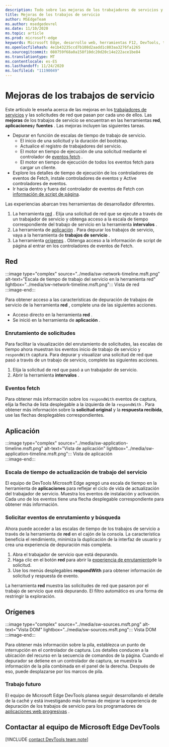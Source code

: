 ```yaml
---
description: Todo sobre las mejoras de los trabajadores de servicios y cómo usar cada una de ellas.
title: Mejoras de los trabajos de servicio
author: MSEdgeTeam
ms.author: msedgedevrel
ms.date: 11/10/2020
ms.topic: article
ms.prod: microsoft-edge
keywords: Microsoft Edge, desarrollo web, herramientas F12, DevTools, trabajo de servicios, PWA
ms.openlocfilehash: 4e1b43235ccd7b108d2aadd1c803aa3276fa1265
ms.sourcegitcommit: 080759f68a0a158f10dc20d20c14e222ace1be84
ms.translationtype: MT
ms.contentlocale: es-ES
ms.lasthandoff: 11/24/2020
ms.locfileid: "11190049"
---
```

# Mejoras de los trabajos de servicio  

Este artículo le enseña acerca de las mejoras en los [trabajadores de servicios][MdnServiceWorkerApi] y las solicitudes de red que pasan por cada uno de ellos.  Las **mejoras** de los trabajos de servicio se encuentran en las herramientas **red**, **aplicaciones**y **fuentes** .  Las mejoras incluyen las siguientes tareas.  

*   Depurar en función de escalas de tiempo de trabajo de servicio.  
    *   El inicio de una solicitud y la duración del bootstrap.  
    *   Actualice el registro de trabajadores del servicio.  
    *   El motor en tiempo de ejecución de una solicitud mediante el controlador de [eventos fetch][MdnFetchEvent] .  
    *   El motor en tiempo de ejecución de todos los eventos fetch para cargar un cliente.  
*   Explore los detalles de tiempo de ejecución de los controladores de eventos de Fetch, instale controladores de eventos y Active controladores de eventos.  
*   Ir hacia dentro y fuera del controlador de eventos de Fetch con [información de script de página](#sources).  

Las experiencias abarcan tres herramientas de desarrollador diferentes.  

1.  La herramienta [red](#network) .  Elija una solicitud de red que se ejecute a través de un trabajador de servicio y obtenga acceso a la escala de tiempo correspondiente del trabajo de servicio en la herramienta **intervalos** .  
1.  La herramienta de [aplicación](#application) .  Para depurar los trabajos de servicio, vaya a la herramienta de **trabajos de servicio** .  
1.  La herramienta [orígenes](#sources) .  Obtenga acceso a la información de script de página al entrar en los controladores de eventos de Fetch.  

## Red  

:::image type="complex" source="../media/sw-network-timeline.msft.png" alt-text="Escala de tiempo de trabajo del servicio en la herramienta red" lightbox="../media/sw-network-timeline.msft.png":::
   Vista de red  
:::image-end:::  

Para obtener acceso a las características de depuración de trabajos de servicio de la herramienta **red** , complete una de las siguientes acciones.  

*   Acceso directo en la herramienta **red** .  
*   Se inició en la herramienta de **aplicación** .  
    
### Enrutamiento de solicitudes  

Para facilitar la visualización del enrutamiento de solicitudes, las escalas de tiempo ahora muestran los eventos inicio de trabajo de servicio y `respondWith` captura.  Para depurar y visualizar una solicitud de red que pasó a través de un trabajo de servicio, complete las siguientes acciones.  

1.  Elija la solicitud de red que pasó a un trabajador de servicio.  
1.  Abrir la herramienta **intervalos** .  
    
### Eventos fetch  

Para obtener más información sobre los `respondWith` eventos de captura, elija la flecha de lista desplegable a la izquierda de la `respondWith` .  Para obtener más información sobre la **solicitud original** y la **respuesta recibida**, use las flechas desplegables correspondientes.  

## Aplicación  

:::image type="complex" source="../media/sw-application-timeline.msft.png" alt-text="Vista de aplicación" lightbox="../media/sw-application-timeline.msft.png":::
   Vista de aplicación  
:::image-end:::  

### Escala de tiempo de actualización de trabajo del servicio  

El equipo de DevTools Microsoft Edge agregó una escala de tiempo en la herramienta de **aplicaciones** para reflejar el ciclo de vida de actualización del trabajador de servicio.  Muestra los eventos de instalación y activación.  Cada uno de los eventos tiene una flecha desplegable correspondiente para obtener más información.  

### Solicitar eventos de enrutamiento y búsqueda  

Ahora puede acceder a las escalas de tiempo de los trabajos de servicio a través de la herramienta de **red** en el cajón de la consola.  La característica beneficia el rendimiento, minimiza la duplicación de la interfaz de usuario y crea una experiencia de depuración más completa.  

1.  Abra el trabajador de servicio que está depurando.  
1.  Haga clic en el botón **red** para abrir la [experiencia de enrutamiento](#network)de la solicitud.  
1.  Use los menús desplegables **respondWith** para obtener información de solicitud y respuesta de evento.  

La herramienta **red** muestra las solicitudes de red que pasaron por el trabajo de servicio que está depurando.  El filtro automático es una forma de restringir la exploración.

## Orígenes  

:::image type="complex" source="../media/sw-sources.msft.png" alt-text="Vista DOM" lightbox="../media/sw-sources.msft.png":::
   Vista DOM  
:::image-end:::  

Para obtener más información sobre la pila, establezca un punto de interrupción en el controlador de captura.  Los detalles conducen a la ubicación del recurso en la secuencia de comandos de la página.  Cuando el depurador se detiene en un controlador de captura, se muestra la información de la pila combinada en el panel de la derecha.  Después de eso, puede desplazarse por los marcos de pila.  

### Trabajo futuro  

El equipo de Microsoft Edge DevTools planea seguir desarrollando el detalle de la caché y está investigando más formas de mejorar la experiencia de depuración de los trabajos de servicio para los programadores de [aplicaciones web progresivas][MdnProgressiveWebApps] .  

## Contactar al equipo de Microsoft Edge DevTools  

[!INCLUDE [contact DevTools team note](../includes/contact-devtools-team-note.md)]  

<!-- links -->  

[MdnFetchEvent]: https://developer.mozilla.org/docs/Web/API/FetchEvent "FetchEvent | MDN"  
[MdnProgressiveWebApps]: https://developer.mozilla.org/docs/Web/Progressive_web_apps "Aplicaciones web progresivas (PWAs) | MDN"  
[MdnServiceWorkerApi]: https://developer.mozilla.org/docs/Web/API/Service_Worker_API "API de trabajo de servicio | MDN"  
